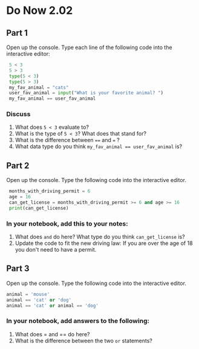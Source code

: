 # Do Now 2.02

## Part 1

Open up the console. Type each line of the following code into the interactive editor:

```python
 5 < 3
 5 > 3
 type(5 < 3)
 type(5 > 3)
 my_fav_animal = "cats"
 user_fav_animal = input("What is your favorite animal? ")
 my_fav_animal == user_fav_animal
 ```

### Discuss 

1. What does `5 < 3` evaluate to?  
2. What is the type of `5 < 3`? What does that stand for?
3. What is the difference between `==` and `=` ?
4. What data type do you think `my_fav_animal == user_fav_animal` is?

## Part 2

Open up the console. Type the following code into the interactive editor.

```python
 months_with_driving_permit = 6
 age = 16
 can_get_license = months_with_driving_permit >= 6 and age >= 16
 print(can_get_license)
```

### In your notebook, add this to your notes:

1. What does `and` do here? What type do you think `can_get_license` is?
2. Update the code to fit the new driving law:
   If you are over the age of 18 you don't need to have a permit.

## Part 3

Open up the console. Type the following code into the interactive editor.

```python
animal = 'mouse'
animal == 'cat' or 'dog'
animal == 'cat' or animal == 'dog'
```

### In your notebook, add answers to the following:

1. What does = and == do here?
2. What is the difference between the two `or` statements?
